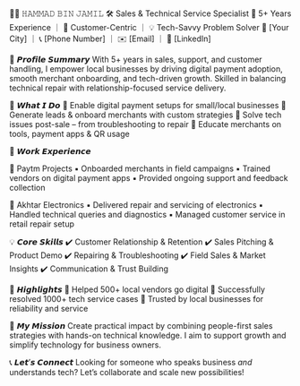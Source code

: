 🧑‍💼 𝙷𝙰𝙼𝙼𝙰𝙳 𝙱𝙸𝙽 𝙹𝙰𝙼𝙸𝙻
🛠️ Sales & Technical Service Specialist
🌟 5+ Years Experience ｜ 🤝 Customer-Centric ｜ 💡 Tech-Savvy Problem Solver
📍 \[Your City] ｜ 📞 \[Phone Number] ｜ ✉️ \[Email] ｜ 🔗 \[LinkedIn]


📌 𝙋𝙧𝙤𝙛𝙞𝙡𝙚 𝙎𝙪𝙢𝙢𝙖𝙧𝙮
With 5+ years in sales, support, and customer handling, I empower local businesses by driving digital payment adoption, smooth merchant onboarding, and tech-driven growth. Skilled in balancing technical repair with relationship-focused service delivery.


🧩 𝙒𝙝𝙖𝙩 𝙄 𝘿𝙤
🔹 Enable digital payment setups for small/local businesses
🔹 Generate leads & onboard merchants with custom strategies
🔹 Solve tech issues post-sale – from troubleshooting to repair
🔹 Educate merchants on tools, payment apps & QR usage


📂 𝙒𝙤𝙧𝙠 𝙀𝙭𝙥𝙚𝙧𝙞𝙚𝙣𝙘𝙚

💼 Paytm Projects
▪️ Onboarded merchants in field campaigns
▪️ Trained vendors on digital payment apps
▪️ Provided ongoing support and feedback collection

🔧 Akhtar Electronics
▪️ Delivered repair and servicing of electronics
▪️ Handled technical queries and diagnostics
▪️ Managed customer service in retail repair setup


💡 𝘾𝙤𝙧𝙚 𝙎𝙠𝙞𝙡𝙡𝙨
✔️ Customer Relationship & Retention
✔️ Sales Pitching & Product Demo
✔️ Repairing & Troubleshooting
✔️ Field Sales & Market Insights
✔️ Communication & Trust Building


🏅 𝙃𝙞𝙜𝙝𝙡𝙞𝙜𝙝𝙩𝙨
🔸 Helped 500+ local vendors go digital
🔸 Successfully resolved 1000+ tech service cases
🔸 Trusted by local businesses for reliability and service


🎯 𝙈𝙮 𝙈𝙞𝙨𝙨𝙞𝙤𝙣
Create practical impact by combining people-first sales strategies with hands-on technical knowledge. I aim to support growth and simplify technology for business owners.


📞 𝙇𝙚𝙩’𝙨 𝘾𝙤𝙣𝙣𝙚𝙘𝙩
Looking for someone who speaks business *and* understands tech? Let’s collaborate and scale new possibilities!
